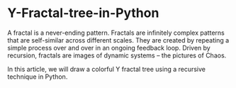 # Y-Fractal-tree-in-Python
A fractal is a never-ending pattern. Fractals are infinitely complex patterns that are self-similar across different scales. They are created by repeating a simple process over and over in an ongoing feedback loop. Driven by recursion, fractals are images of dynamic systems – the pictures of Chaos.

In this article, we will draw a colorful Y fractal tree using a recursive technique in Python.
